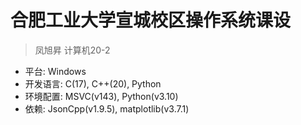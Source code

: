 # 合肥工业大学宣城校区操作系统课设
> 凤旭昇 计算机20-2

* 平台: Windows
* 开发语言: C(17), C++(20), Python
* 环境配置: MSVC(v143), Python(v3.10)
* 依赖: JsonCpp(v1.9.5), matplotlib(v3.7.1)
